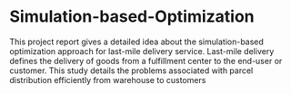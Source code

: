 # Simulation-based-Optimization
This project report gives a detailed idea about the  simulation-based optimization approach for last-mile delivery  service. Last-mile delivery defines the delivery of goods from a  fulfillment center to the end-user or customer. This study details  the problems associated with parcel distribution efficiently from  warehouse to customers
